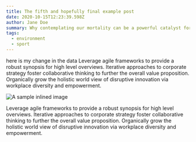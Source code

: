 ```yaml
---
title: The fifth and hopefully final example post
date: 2020-10-15T12:23:39.598Z
author: Jane Doe
summary: Why contemplating our mortality can be a powerful catalyst for change
tags:
  - environment
  - sport
---
```

here is my change in the data
Leverage agile frameworks to provide a robust synopsis for high level overviews. Iterative approaches to corporate strategy foster collaborative thinking to further the overall value proposition. Organically grow the holistic world view of disruptive innovation via workplace diversity and empowerment.

![A sample inlined image](https://source.unsplash.com/random/600x400)

Leverage agile frameworks to provide a robust synopsis for high level overviews. Iterative approaches to corporate strategy foster collaborative thinking to further the overall value proposition. Organically grow the holistic world view of disruptive innovation via workplace diversity and empowerment.